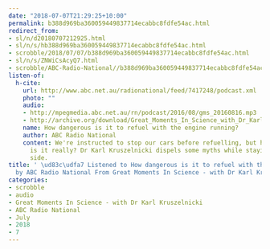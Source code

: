```yaml
---
date: "2018-07-07T21:29:25+10:00"
permalink: b388d969ba360059449837714ecabbc8fdfe54ac.html
redirect_from:
- sl/n/d20180707212925.html
- sl/n/s/hb388d969ba360059449837714ecabbc8fdfe54ac.html
- scrobble/2018/07/07/b388d969ba360059449837714ecabbc8fdfe54ac.html
- sl/n/s/ZNWiCsAcyQ7.html
- scrobble/ABC-Radio-National//b388d969ba360059449837714ecabbc8fdfe54ac.html
listen-of:
  h-cite:
    url: http://www.abc.net.au/radionational/feed/7417248/podcast.xml
    photo: ""
    audio:
    - http://mpegmedia.abc.net.au/rn/podcast/2016/08/gms_20160816.mp3
    - http://archive.org/download/Great_Moments_In_Science_with_Dr_Karl_Kruszelnicki-Podcast-by-ABC_Radio_National/How_dangerous_is_it_to_refuel_with_the_engine_running.mp3
    name: How dangerous is it to refuel with the engine running?
    author: ABC Radio National
    content: We're instructed to stop our cars before refuelling, but how dangerous
      is it really? Dr Karl Kruszelnicki dispels some myths while staying on the safe
      side.
title: ' \ud83c\udfa7 Listened to How dangerous is it to refuel with the engine running?
  by ABC Radio National From Great Moments In Science - with Dr Karl Kruszelnicki'
categories:
- scrobble
- audio
- Great Moments In Science - with Dr Karl Kruszelnicki
- ABC Radio National
- July
- 2018
- 7
---
```

